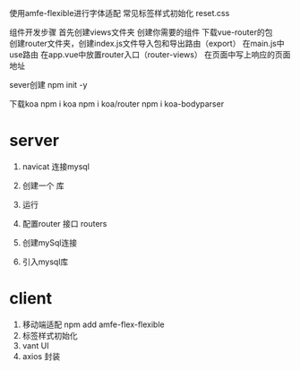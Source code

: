 使用amfe-flexible进行字体适配
常见标签样式初始化 reset.css



组件开发步骤
首先创建views文件夹 创建你需要的组件
下载vue-router的包  
创建router文件夹，创建index.js文件导入包和导出路由（export）
在main.js中use路由
在app.vue中放置router入口（router-views）
在页面中写上响应的页面地址


sever创建 
npm init -y


下载koa
npm i  koa
npm i  koa/router
npm i koa-bodyparser 



# server
1. navicat 连接mysql
2. 创建一个 库
3. 运行

4. 配置router 接口 routers
5. 创建mySql连接

6. 引入mysql库


# client
1. 移动端适配 npm add amfe-flex-flexible
2. 标签样式初始化
3. vant UI
4. axios 封装